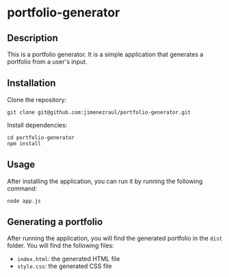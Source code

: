 # portfolio-generator

## Description
This is a portfolio generator. It is a simple application that generates a portfolio from a user's input.

## Installation
Clone the repository:
```
git clone git@github.com:jimenezraul/portfolio-generator.git
```
Install dependencies:
```
cd portfolio-generator
npm install
```

## Usage
After installing the application, you can run it by running the following command:
```
node app.js
```

## Generating a portfolio
After running the application, you will find the generated portfolio in the `dist` folder.
You will find the following files:
- `index.html`: the generated HTML file
-  `style.css`: the generated CSS file